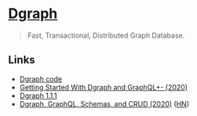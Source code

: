 # [Dgraph](https://dgraph.io/)

> Fast, Transactional, Distributed Graph Database.

## Links

- [Dgraph code](https://github.com/dgraph-io/dgraph)
- [Getting Started With Dgraph and GraphQL+- (2020)](https://www.ardanlabs.com/blog/2020/04/getting-started-with-dgraph-and-graphql+-.html)
- [Dgraph 1.1.1](https://jepsen.io/analyses/dgraph-1.1.1)
- [Dgraph, GraphQL, Schemas, and CRUD (2020)](https://www.ardanlabs.com/blog/2020/05/dgraph-graphql-schemas-crud.html) ([HN](https://news.ycombinator.com/item?id=23194194))
